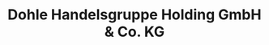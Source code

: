 ---
title: "Dohle Handelsgruppe Holding GmbH & Co. KG"
url: /siegburg/dohle-handelsgruppe-holding-gmbh-und-co-kg/
shop: Großhandel
---